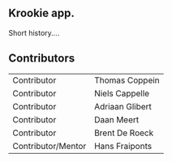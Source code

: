 ## Krookie app. 


Short history....


## Contributors

|                   |               |   
|----               |----           |
|Contributor        |Thomas Coppein |
|Contributor        |Niels Cappelle|
|Contributor        |Adriaan Glibert|
|Contributor        |Daan Meert       |
|Contributor        |Brent De Roeck     |
|Contributor/Mentor |Hans Fraiponts |